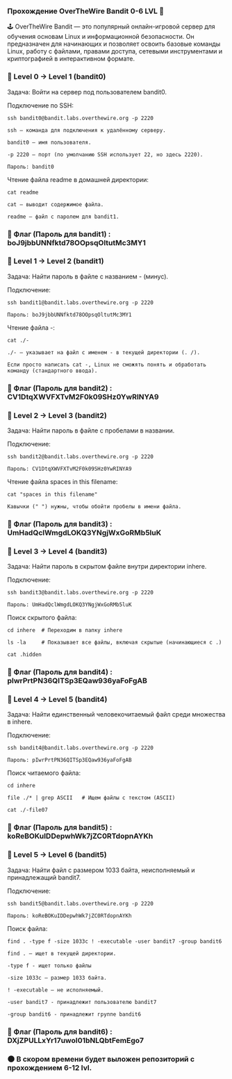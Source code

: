 ### Прохождение OverTheWire Bandit 0-6 LVL 🚀

🕹️ OverTheWire Bandit — это популярный онлайн-игровой сервер для обучения основам Linux и информационной безопасности. Он предназначен для начинающих и позволяет освоить базовые команды Linux, работу с файлами, правами доступа, сетевыми инструментами и криптографией в интерактивном формате.

### 🔑 Level 0 → Level 1 (bandit0)

Задача: Войти на сервер под пользователем bandit0.

Подключение по SSH:

    ssh bandit0@bandit.labs.overthewire.org -p 2220

    ssh – команда для подключения к удалённому серверу.

    bandit0 – имя пользователя.

    -p 2220 – порт (по умолчанию SSH использует 22, но здесь 2220).

    Пароль: bandit0

Чтение файла readme в домашней директории:

    cat readme

    cat – выводит содержимое файла.

    readme – файл с паролем для bandit1.

### 🚩 Флаг (Пароль для bandit1) : boJ9jbbUNNfktd78OOpsqOltutMc3MY1


### 🔑 Level 1 → Level 2 (bandit1)


Задача: Найти пароль в файле с названием - (минус).

Подключение:

    ssh bandit1@bandit.labs.overthewire.org -p 2220

    Пароль: boJ9jbbUNNfktd78OOpsqOltutMc3MY1

Чтение файла -:

    cat ./-

    ./- – указывает на файл с именем - в текущей директории (. /).

    Если просто написать cat -, Linux не сможять понять и обработать команду (стандартного ввода).

### 🚩 Флаг (Пароль для bandit2) : CV1DtqXWVFXTvM2F0k09SHz0YwRINYA9


### 🔑 Level 2 → Level 3 (bandit2)

Задача: Найти пароль в файле с пробелами в названии.

Подключение:

    ssh bandit2@bandit.labs.overthewire.org -p 2220

    Пароль: CV1DtqXWVFXTvM2F0k09SHz0YwRINYA9

Чтение файла spaces in this filename:

    cat "spaces in this filename"

    Кавычки (" ") нужны, чтобы обойти пробелы в имени файла.

### 🚩 Флаг (Пароль для bandit3) : UmHadQclWmgdLOKQ3YNgjWxGoRMb5luK


### 🔑 Level 3 → Level 4 (bandit3)

Задача: Найти пароль в скрытом файле внутри директории inhere.

Подключение:

    ssh bandit3@bandit.labs.overthewire.org -p 2220
   
    Пароль: UmHadQclWmgdLOKQ3YNgjWxGoRMb5luK
   
Поиск скрытого файла:

    cd inhere  # Переходим в папку inhere
   
    ls -la     # Показывает все файлы, включая скрытые (начинающиеся с .)
   
    cat .hidden

### 🚩 Флаг (Пароль для bandit4) : pIwrPrtPN36QITSp3EQaw936yaFoFgAB


### 🔑 Level 4 → Level 5 (bandit4)

Задача: Найти единственный человекочитаемый файл среди множества в inhere.

Подключение:

    ssh bandit4@bandit.labs.overthewire.org -p 2220
   
    Пароль: pIwrPrtPN36QITSp3EQaw936yaFoFgAB
   
Поиск читаемого файла:

    cd inhere
   
    file ./* | grep ASCII   # Ищем файлы с текстом (ASCII)
   
    cat ./-file07
   
### 🚩 Флаг (Пароль для bandit5) : koReBOKuIDDepwhWk7jZC0RTdopnAYKh


### 🔑 Level 5 → Level 6 (bandit5)

Задача: Найти файл с размером 1033 байта, неисполняемый и принадлежащий bandit7.

Подключение:

    ssh bandit5@bandit.labs.overthewire.org -p 2220
   
    Пароль: koReBOKuIDDepwhWk7jZC0RTdopnAYKh
   
Поиск файла:

    find . -type f -size 1033c ! -executable -user bandit7 -group bandit6
  
    find . – ищет в текущей директории.
  
    -type f - ищет только файлы
  
    -size 1033c – размер 1033 байта.
  
    ! -executable – не исполняемый.
  
    -user bandit7 - принадлежит пользователю bandit7
  
    -group bandit6 - принадлежит группе bandit6
   
### 🚩 Флаг (Пароль для bandit6) : DXjZPULLxYr17uwoI01bNLQbtFemEgo7


### 🌑 В скором времени будет выложен репозиторий с прохождением 6-12 lvl.
